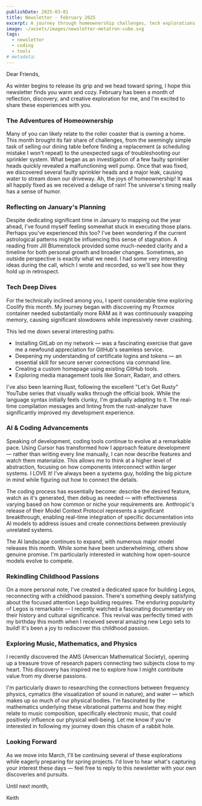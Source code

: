 ```yaml
---
publishDate: 2025-03-01
title: Newsletter - February 2025
excerpt: A journey through homeownership challenges, tech explorations with Coolify and Rust, AI coding advancements, childhood Lego revival, and fascinating research into music, mathematics, and physics connections.
image: ~/assets/images/newsletter-metatron-cube.svg
tags:
  - newsletter
  - coding
  - tools
# metadata:
---
```


Dear Friends,

As winter begins to release its grip and we head toward spring, I hope this newsletter finds you warm and cozy. February has been a month of reflection, discovery, and creative exploration for me, and I'm excited to share these experiences with you.

### The Adventures of Homeownership

Many of you can likely relate to the roller coaster that is owning a home. This month brought its fair share of challenges, from the seemingly simple task of selling our dining table before finding a replacement (a scheduling mistake I won't repeat) to the unexpected saga of troubleshooting our sprinkler system. What began as an investigation of a few faulty sprinkler heads quickly revealed a malfunctioning well pump. Once that was fixed, we discovered several faulty sprinkler heads and a major leak, causing water to stream down our driveway. Ah, the joys of homeownership! It was all happily fixed as we received a deluge of rain! The universe's timing really has a sense of humor.

### Reflecting on January's Planning

Despite dedicating significant time in January to mapping out the year ahead, I've found myself feeling somewhat stuck in executing those plans. Perhaps you've experienced this too? I've been wondering if the current astrological patterns might be influencing this sense of stagnation. A reading from Jill Blumenstock provided some much-needed clarity and a timeline for both personal growth and broader changes. Sometimes, an outside perspective is exactly what we need. I had some very interesting ideas during the call, which I wrote and recorded, so we'll see how they hold up in retrospect.

### Tech Deep Dives

For the technically inclined among you, I spent considerable time exploring Coolify this month. My journey began with discovering my Proxmox container needed substantially more RAM as it was continuously swapping memory, causing significant slowdowns while impressively never crashing.

This led me down several interesting paths:

- Installing GitLab on my network — was a fascinating exercise that gave me a newfound appreciation for GitHub's seamless service.
- Deepening my understanding of certificate logins and tokens — an essential skill for secure server connections via command line.
- Creating a custom homepage using existing GitHub tools.
- Exploring media management tools like Sonarr, Radarr, and others.

I've also been learning Rust, following the excellent "Let's Get Rusty" YouTube series that visually walks through the official book. While the language syntax initially feels clunky, I'm gradually adapting to it. The real-time compilation messages and linting from the rust-analyzer have significantly improved my development experience.

### AI & Coding Advancements

Speaking of development, coding tools continue to evolve at a remarkable pace. Using Cursor has transformed how I approach feature development — rather than writing every line manually, I can now describe features and watch them materialize. This allows me to think at a higher level of abstraction, focusing on how components interconnect within larger systems. I LOVE it! I've always been a systems guy, holding the big picture in mind while figuring out how to connect the details.

The coding process has essentially become: describe the desired feature, watch as it's generated, then debug as needed — with effectiveness varying based on how common or niche your requirements are. Anthropic's release of their Model Context Protocol represents a significant breakthrough, enabling real-time integration of specific documentation into AI models to address issues and create connections between previously unrelated systems.

The AI landscape continues to expand, with numerous major model releases this month. While some have been underwhelming, others show genuine promise. I'm particularly interested in watching how open-source models evolve to compete.

### Rekindling Childhood Passions

On a more personal note, I've created a dedicated space for building Legos, reconnecting with a childhood passion. There's something deeply satisfying about the focused attention Lego building requires. The enduring popularity of Legos is remarkable — I recently watched a fascinating documentary on their history and cultural significance. This revival was perfectly timed with my birthday this month when I received several amazing new Lego sets to build! It's been a joy to rediscover this childhood passion.

### Exploring Music, Mathematics, and Physics

I recently discovered the AMS (American Mathematical Society), opening up a treasure trove of research papers connecting two subjects close to my heart. This discovery has inspired me to explore how I might contribute value from my diverse passions.

I'm particularly drawn to researching the connections between frequency physics, cymatics (the visualization of sound in nature), and water — which makes up so much of our physical bodies. I'm fascinated by the mathematics underlying these vibrational patterns and how they might relate to music composition, specifically electronic music, that could positively influence our physical well-being. Let me know if you're interested in following my journey down this chasm of a rabbit hole.

### Looking Forward

As we move into March, I'll be continuing several of these explorations while eagerly preparing for spring projects. I'd love to hear what's capturing your interest these days — feel free to reply to this newsletter with your own discoveries and pursuits.

Until next month,

Keith
